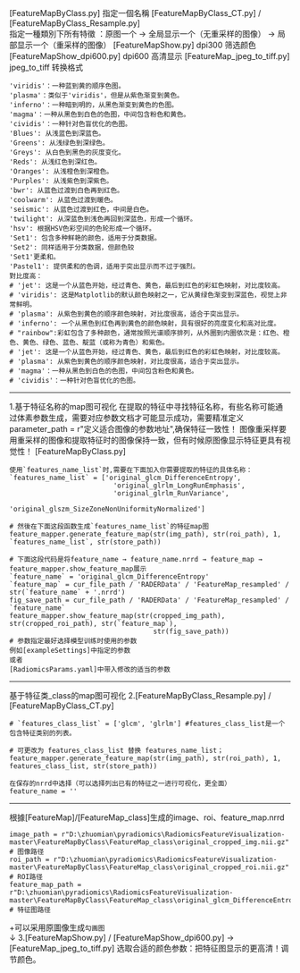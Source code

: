 [FeatureMapByClass.py]    指定一個名稱
[FeatureMapByClass_CT.py] / [FeatureMapByClass_Resample.py]   
指定一種類別下所有特徵  ：原图一个 → 全局显示一个（无重采样的图像） → 局部显示一个（重采样的图像）
[FeatureMapShow.py]  dpi300  筛选颜色
[FeatureMapShow_dpi600.py] dpi600  高清显示
[FeatureMap_jpeg_to_tiff.py]   jpeg_to_tiff  转换格式
```angular2html
'viridis'：一种蓝到黄的顺序色图。
'plasma'：类似于'viridis'，但是从紫色渐变到黄色。
'inferno'：一种暗到明的，从黑色渐变到黄色的色图。
'magma'：一种从黑色到白色的色图，中间包含粉色和黄色。
'cividis'：一种针对色盲优化的色图。
'Blues': 从浅蓝色到深蓝色。
'Greens': 从浅绿色到深绿色。
'Greys': 从白色到黑色的灰度变化。
'Reds': 从浅红色到深红色。
'Oranges': 从浅橙色到深橙色。
'Purples': 从浅紫色到深紫色。
'bwr': 从蓝色过渡到白色再到红色。
'coolwarm': 从蓝色过渡到暖色。
'seismic': 从蓝色过渡到红色，中间是白色。
'twilight': 从深蓝色到浅色再回到深蓝色，形成一个循环。
'hsv': 根据HSV色彩空间的色轮形成一个循环。
'Set1': 包含多种鲜艳的颜色，适用于分类数据。
'Set2': 同样适用于分类数据，但颜色较
'Set1'更柔和。
'Pastel1': 提供柔和的色调，适用于突出显示而不过于强烈。
對比度高：
# 'jet': 这是一个从蓝色开始，经过青色、黄色，最后到红色的彩虹色映射，对比度较高。
# 'viridis': 这是Matplotlib的默认颜色映射之一，它从黄绿色渐变到深蓝色，视觉上非常鲜明。
# 'plasma': 从紫色到黄色的顺序颜色映射，对比度很高，适合于突出显示。
# 'inferno': 一个从黑色到红色再到黄色的颜色映射，具有很好的亮度变化和高对比度。
# "rainbow":彩虹包含了多种颜色，通常按照光谱顺序排列，从外圈到内圈依次是：红色、橙色、黄色、绿色、蓝色、靛蓝（或称为青色）和紫色。
# 'jet': 这是一个从蓝色开始，经过青色、黄色，最后到红色的彩虹色映射，对比度较高。
# 'plasma': 从紫色到黄色的顺序颜色映射，对比度很高，适合于突出显示。
# 'magma'：一种从黑色到白色的色图，中间包含粉色和黄色。
# 'cividis'：一种针对色盲优化的色图。
```
----------------------------------
1.基于特征名称的map图可视化
在提取的特征中寻找特征名称，有些名称可能通过体素参数生成，需要对应参数文档才可能显示成功，需要精准定义
parameter_path = r"定义适合图像的参数地址",确保特征一致性！
图像重采样要用重采样的图像和提取特征时的图像保持一致，但有时候原图像显示特征更具有视觉性！
[FeatureMapByClass.py]
```angular2html
使用`features_name_list`时,需要在下面加入你需要提取的特征的具体名称：
`features_name_list` = ['original_glcm_DifferenceEntropy',
                          'original_glrlm_LongRunEmphasis',
                          'original_glrlm_RunVariance',
                          'original_glszm_SizeZoneNonUniformityNormalized']

# 然後在下面这段函数生成`features_name_list`的特征map图
feature_mapper.generate_feature_map(str(img_path), str(roi_path), 1, `features_name_list`, str(store_path))

# 下面这段代码是将feature_name → feature_name.nrrd → feature_map → feature_mapper.show_feature_map展示
`feature_name` = 'original_glcm_DifferenceEntropy'
`feature_map` = cur_file_path / 'RADERData' / 'FeatureMap_resampled' / str(`feature_name` + '.nrrd')
fig_save_path = cur_file_path / 'RADERData' / 'FeatureMap_resampled' / `feature_name`
feature_mapper.show_feature_map(str(cropped_img_path), str(cropped_roi_path), str(`feature_map`),
                                    str(fig_save_path))
# 参数指定最好选择模型训练时使用的参数
例如[exampleSettings]中指定的参数
或者
[RadiomicsParams.yaml]中带入修改的适当的参数
```

--------------------------
基于特征类_class的map图可视化
2.[FeatureMapByClass_Resample.py] / [FeatureMapByClass_CT.py]
```angular2html
# `features_class_list` = ['glcm', 'glrlm'] #features_class_list是一个包含特征类别的列表。

# 可更改为 features_class_list 替换 features_name_list；
feature_mapper.generate_feature_map(str(img_path), str(roi_path), 1, features_class_list, str(store_path))

在保存的nrrd中选择（可以选择列出已有的特征之一进行可视化，更全面）
feature_name = '' 
```

----------------------------------------------------------------------------------------
根據[FeatureMap]/[FeatureMap_class]生成的image、roi、feature_map.nrrd
```angular2html
image_path = r"D:\zhuomian\pyradiomics\RadiomicsFeatureVisualization-master\FeatureMapByClass\FeatureMap_class\original_cropped_img.nii.gz"  # 图像路径
roi_path = r"D:\zhuomian\pyradiomics\RadiomicsFeatureVisualization-master\FeatureMapByClass\FeatureMap_class\original_cropped_roi.nii.gz"  # ROI路径
feature_map_path = r"D:\zhuomian\pyradiomics\RadiomicsFeatureVisualization-master\FeatureMapByClass\FeatureMap_class\original_glcm_DifferenceEntropy.nrrd" # 特征图路径
```
+可以采用原圖像生成`勾画图`    
↓
3.[FeatureMapShow.py] / [FeatureMapShow_dpi600.py]  →  [FeatureMap_jpeg_to_tiff.py]
选取合适的颜色参数：把特征图显示的更高清！调节颜色。




























